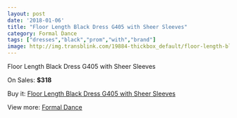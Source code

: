 ```yaml
---
layout: post
date: '2018-01-06'
title: "Floor Length Black Dress G405 with Sheer Sleeves"
category: Formal Dance
tags: ["dresses","black","prom","with","brand"]
image: http://img.transblink.com/19884-thickbox_default/floor-length-black-dress-g405-with-sheer-sleeves.jpg
---
```

Floor Length Black Dress G405 with Sheer Sleeves

On Sales: **$318**
<a href="https://www.transblink.com/en/formal-dance/6260-floor-length-black-dress-g405-with-sheer-sleeves.html"><amp-img layout="responsive" width="600" height="600" src="//img.transblink.com/19884-thickbox_default/floor-length-black-dress-g405-with-sheer-sleeves.jpg" alt="Floor Length Black Dress G405 with Sheer Sleeves 0" /></a>
<a href="https://www.transblink.com/en/formal-dance/6260-floor-length-black-dress-g405-with-sheer-sleeves.html"><amp-img layout="responsive" width="600" height="600" src="//img.transblink.com/19886-thickbox_default/floor-length-black-dress-g405-with-sheer-sleeves.jpg" alt="Floor Length Black Dress G405 with Sheer Sleeves 1" /></a>
<a href="https://www.transblink.com/en/formal-dance/6260-floor-length-black-dress-g405-with-sheer-sleeves.html"><amp-img layout="responsive" width="600" height="600" src="//img.transblink.com/19885-thickbox_default/floor-length-black-dress-g405-with-sheer-sleeves.jpg" alt="Floor Length Black Dress G405 with Sheer Sleeves 2" /></a>

Buy it: [Floor Length Black Dress G405 with Sheer Sleeves](https://www.transblink.com/en/formal-dance/6260-floor-length-black-dress-g405-with-sheer-sleeves.html "Floor Length Black Dress G405 with Sheer Sleeves")

View more: [Formal Dance](https://www.transblink.com/en/6-formal-dance "Formal Dance")